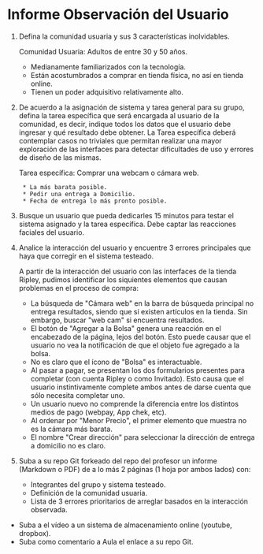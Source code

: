 # Informe Observación del Usuario

1. Defina la comunidad usuaria y sus 3 características inolvidables.

    Comunidad Usuaria: Adultos de entre 30 y 50 años.

    * Medianamente familiarizados con la tecnología.
    * Están acostumbrados a comprar en tienda física, no así en tienda online.
    * Tienen un poder adquisitivo relativamente alto.

2. De acuerdo a la asignación de sistema y tarea general para su grupo, defina la tarea específica que será encargada al usuario de la comunidad, es decir, indique todos los datos que el usuario debe ingresar y qué resultado debe obtener. La Tarea específica deberá contemplar casos no triviales que permitan realizar una mayor exploración de las interfaces para detectar dificultades de uso y errores de diseño de las mismas.

    Tarea específica: Comprar una webcam o cámara web.

        * La más barata posible.
        * Pedir una entrega a Domicilio.
        * Fecha de entrega lo más pronto posible.

3. Busque un usuario que pueda dedicarles 15 minutos para testar el sistema asignado y la tarea específica. Debe captar las reacciones faciales del usuario.
4. Analice la interacción del usuario y encuentre 3 errores principales que haya que corregir en el sistema testeado.

    A partir de la interacción del usuario con las interfaces de la tienda Ripley, pudimos identificar los siquientes elementos que causan problemas en el proceso de compra:

    [//]: # (Ideas sacadas de los 2 videos. No sé cuáles será mejor mantener o si quieren agregar otras.)
    * La búsqueda de "Cámara web" en la barra de búsqueda principal no entrega resultados, siendo que sí existen artículos en la tienda. Sin embargo, buscar "web cam" si encuentra resultados.
    * El botón de "Agregar a la Bolsa" genera una reacción en el encabezado de la página, lejos del botón. Esto puede causar que el usuario no vea la notificación de que el objeto fue agregado a la bolsa.
    * No es claro que el ícono de "Bolsa" es interactuable.
    * Al pasar a pagar, se presentan los dos formularios presentes para completar (con cuenta Ripley o como Invitado). Esto causa que el usuario instintivamente complete ambos antes de darse cuenta que sólo necesita completar uno.
    * Un usuario nuevo no comprende la diferencia entre los distintos medios de pago (webpay, App chek, etc).
    * Al ordenar por "Menor Precio", el primer elemento que muestra no es la cámara más barata.
    * El nombre "Crear dirección" para seleccionar la dirección de entrega a domicilio no es claro.

5. Suba a su repo Git forkeado del repo del profesor un informe (Markdown o PDF) de a lo más 2 páginas (1 hoja por ambos lados) con:

    * Integrantes del grupo y sistema testeado.
    * Definición de la comunidad usuaria.
    * Lista de 3 errores prioritarios de arreglar basados en la interacción observada.

* Suba a el vídeo a un sistema de almacenamiento online (youtube, dropbox).
* Suba como comentario a Aula el enlace a su repo Git.
